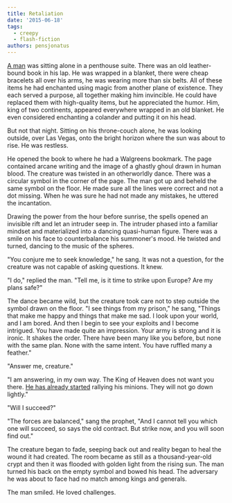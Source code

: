 ```yaml
---
title: Retaliation
date: '2015-06-18'
tags:
  - creepy
  - flash-fiction
authors: pensjonatus
---
```


[A man](./on-holiday) was sitting alone in a penthouse suite. There was an old
leather-bound book in his lap. He was wrapped in a blanket, there were cheap
bracelets all over his arms, he was wearing more than six belts. All of these
items he had enchanted using magic from another plane of existence. They each
served a purpose, all together making him invincible. He could have replaced
them with high-quality items, but he appreciated the humor. Him, king of two
continents, appeared everywhere wrapped in an old blanket. He even considered
enchanting a colander and putting it on his head.

<!-- truncate -->

But not that night. Sitting on his throne-couch alone, he was looking outside,
over Las Vegas, onto the bright horizon where the sun was about to rise. He was
restless.

He opened the book to where he had a Walgreens bookmark. The page contained
arcane writing and the image of a ghastly ghoul drawn in human blood. The
creature was twisted in an otherworldly dance. There was a circular symbol in
the corner of the page. The man got up and beheld the same symbol on the floor.
He made sure all the lines were correct and not a dot missing. When he was sure
he had not made any mistakes, he uttered the incantation.

Drawing the power from the hour before sunrise, the spells opened an invisible
rift and let an intruder seep in. The intruder phased into a familiar mindset
and materialized into a dancing quasi-human figure. There was a smile on his
face to counterbalance his summoner's mood. He twisted and turned, dancing to
the music of the spheres.

"You conjure me to seek knowledge," he sang. It was not a question, for the
creature was not capable of asking questions. It knew.

"I do," replied the man. "Tell me, is it time to strike upon Europe? Are my
plans safe?"

The dance became wild, but the creature took care not to step outside the symbol
drawn on the floor. "I see things from my prison," he sang, "Things that make me
happy and things that make me sad. I look upon your world, and I am bored. And
then I begin to see your exploits and I become intrigued. You have made quite an
impression. Your army is strong and it is ironic. It shakes the order. There
have been many like you before, but none with the same plan. None with the same
intent. You have ruffled many a feather."

"Answer me, creature."

"I am answering, in my own way. The King of Heaven does not want you there.
[He has already started](./the-cathedral) rallying his minions. They will not go
down lightly."

"Will I succeed?"

"The forces are balanced," sang the prophet, "And I cannot tell you which one
will succeed, so says the old contract. But strike now, and you will soon find
out."

The creature began to fade, seeping back out and reality began to heal the wound
it had created. The room became as still as a thousand-year-old crypt and then
it was flooded with golden light from the rising sun. The man turned his back on
the empty symbol and bowed his head. The adversary he was about to face had no
match among kings and generals.

The man smiled. He loved challenges.

